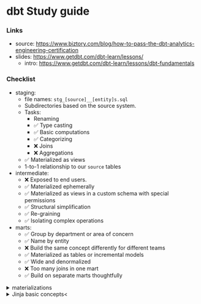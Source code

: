 # dbt Study guide

### Links

* source: https://www.biztory.com/blog/how-to-pass-the-dbt-analytics-engineering-certification
* slides: https://www.getdbt.com/dbt-learn/lessons/
  * intro: https://www.getdbt.com/dbt-learn/lessons/dbt-fundamentals

### Checklist

* staging:
  * file names: `stg_[source]__[entity]s.sql`
  * Subdirectories based on the source system.
  * Tasks:
    * Renaming
    * ✅ Type casting
    * ✅ Basic computations
    * ✅ Categorizing
    * ❌ Joins 
    * ❌ Aggregations
  * ✅ Materialized as views
  * 1-to-1 relationship to our `source`  tables
* intermediate:
  * ❌ Exposed to end users.
  * ✅ Materialized ephemerally
  * ✅ Materialized as views in a custom schema with special permissions
  * ✅ Structural simplification
  * ✅ Re-graining
  * ✅ Isolating complex operations
* marts:
  * ✅ Group by department or area of concern
  * ✅ Name by entity
  * ❌ Build the same concept differently for different teams
  * ✅ Materialized as tables or incremental models
  * ✅ Wide and denormalized
  * ❌ Too many joins in one mart
  * ✅ Build on separate marts thoughtfully

<details>
    <summary>materializations</summary>
    
    the 5 types of materializations

    * 🔍 views
    * ⚒️ tables
    * 📚 incremental model
    * ephemeral
    * python

    source: https://docs.getdbt.com/docs/build/materializations#materializations
</details>

<details>
    <summary>Jinja basic concepts<</summary>
    Delimiters, variables, IF-THEN statements, FOR loops, macros.
</details>

